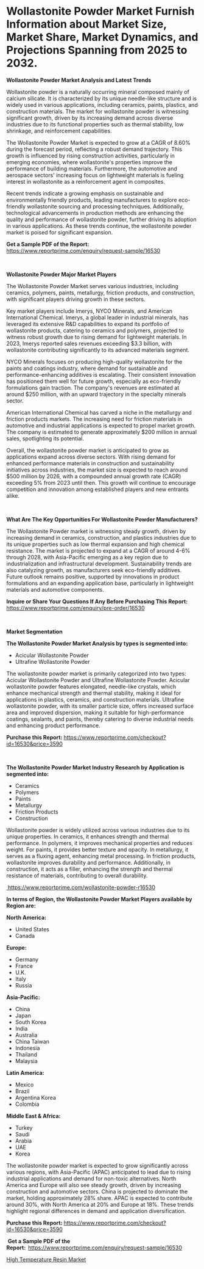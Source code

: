 <p><h1>Wollastonite Powder Market Furnish Information about Market Size, Market Share, Market Dynamics, and Projections Spanning from 2025 to 2032.</h1></p><p><strong>Wollastonite Powder Market Analysis and Latest Trends</strong></p>
<p><p>Wollastonite powder is a naturally occurring mineral composed mainly of calcium silicate. It is characterized by its unique needle-like structure and is widely used in various applications, including ceramics, paints, plastics, and construction materials. The market for wollastonite powder is witnessing significant growth, driven by its increasing demand across diverse industries due to its functional properties such as thermal stability, low shrinkage, and reinforcement capabilities.</p><p>The Wollastonite Powder Market is expected to grow at a CAGR of 8.60% during the forecast period, reflecting a robust demand trajectory. This growth is influenced by rising construction activities, particularly in emerging economies, where wollastonite's properties improve the performance of building materials. Furthermore, the automotive and aerospace sectors' increasing focus on lightweight materials is fueling interest in wollastonite as a reinforcement agent in composites.</p><p>Recent trends indicate a growing emphasis on sustainable and environmentally friendly products, leading manufacturers to explore eco-friendly wollastonite sourcing and processing techniques. Additionally, technological advancements in production methods are enhancing the quality and performance of wollastonite powder, further driving its adoption in various applications. As these trends continue, the wollastonite powder market is poised for significant expansion.</p></p>
<p><strong>Get a Sample PDF of the Report:&nbsp;</strong> <a href="https://www.reportprime.com/enquiry/request-sample/16530?utm_campaign=3188&utm_medium=2&utm_source=Github&utm_content=ia&utm_term=17032025&utm_id=wollastonite-powder">https://www.reportprime.com/enquiry/request-sample/16530</a></p>
<p>&nbsp;</p>
<p><strong>Wollastonite Powder Major Market Players</strong></p>
<p><p>The Wollastonite Powder Market serves various industries, including ceramics, polymers, paints, metallurgy, friction products, and construction, with significant players driving growth in these sectors.</p><p>Key market players include Imerys, NYCO Minerals, and American International Chemical. Imerys, a global leader in industrial minerals, has leveraged its extensive R&D capabilities to expand its portfolio of wollastonite products, catering to ceramics and polymers, projected to witness robust growth due to rising demand for lightweight materials. In 2023, Imerys reported sales revenues exceeding $3.3 billion, with wollastonite contributing significantly to its advanced materials segment.</p><p>NYCO Minerals focuses on producing high-quality wollastonite for the paints and coatings industry, where demand for sustainable and performance-enhancing additives is escalating. Their consistent innovation has positioned them well for future growth, especially as eco-friendly formulations gain traction. The company's revenues are estimated at around $250 million, with an upward trajectory in the specialty minerals sector.</p><p>American International Chemical has carved a niche in the metallurgy and friction products markets. The increasing need for friction materials in automotive and industrial applications is expected to propel market growth. The company is estimated to generate approximately $200 million in annual sales, spotlighting its potential.</p><p>Overall, the wollastonite powder market is anticipated to grow as applications expand across diverse sectors. With rising demand for enhanced performance materials in construction and sustainability initiatives across industries, the market size is expected to reach around $500 million by 2026, with a compounded annual growth rate (CAGR) exceeding 5% from 2023 until then. This growth will continue to encourage competition and innovation among established players and new entrants alike.</p></p>
<p>&nbsp;</p>
<p><strong>What Are The Key Opportunities For Wollastonite Powder Manufacturers?</strong></p>
<p><p>The Wollastonite Powder market is witnessing steady growth, driven by increasing demand in ceramics, construction, and plastics industries due to its unique properties such as low thermal expansion and high chemical resistance. The market is projected to expand at a CAGR of around 4-6% through 2028, with Asia-Pacific emerging as a key region due to industrialization and infrastructural development. Sustainability trends are also catalyzing growth, as manufacturers seek eco-friendly additives. Future outlook remains positive, supported by innovations in product formulations and an expanding application base, particularly in lightweight materials and automotive components.</p></p>
<p><strong>Inquire or Share Your Questions If Any Before Purchasing This Report:</strong> <a href="https://www.reportprime.com/enquiry/pre-order/16530?utm_campaign=3188&utm_medium=2&utm_source=Github&utm_content=ia&utm_term=17032025&utm_id=wollastonite-powder">https://www.reportprime.com/enquiry/pre-order/16530</a></p>
<p>&nbsp;</p>
<p><strong>Market Segmentation</strong></p>
<p><strong>The Wollastonite Powder Market Analysis by types is segmented into:</strong></p>
<p><ul><li>Acicular Wollastonite Powder</li><li>Ultrafine Wollastonite Powder</li></ul></p>
<p><p>The wollastonite powder market is primarily categorized into two types: Acicular Wollastonite Powder and Ultrafine Wollastonite Powder. Acicular wollastonite powder features elongated, needle-like crystals, which enhance mechanical strength and thermal stability, making it ideal for applications in plastics, ceramics, and construction materials. Ultrafine wollastonite powder, with its smaller particle size, offers increased surface area and improved dispersion, making it suitable for high-performance coatings, sealants, and paints, thereby catering to diverse industrial needs and enhancing product performance.</p></p>
<p><strong>Purchase this Report:&nbsp;</strong><a href="https://www.reportprime.com/checkout?id=16530&price=3590&utm_campaign=3188&utm_medium=2&utm_source=Github&utm_content=ia&utm_term=17032025&utm_id=wollastonite-powder">https://www.reportprime.com/checkout?id=16530&price=3590</a></p>
<p>&nbsp;</p>
<p><strong>The Wollastonite Powder Market Industry Research by Application is segmented into:</strong></p>
<p><ul><li>Ceramics</li><li>Polymers</li><li>Paints</li><li>Metallurgy</li><li>Friction Products</li><li>Construction</li></ul></p>
<p><p>Wollastonite powder is widely utilized across various industries due to its unique properties. In ceramics, it enhances strength and thermal performance. In polymers, it improves mechanical properties and reduces weight. For paints, it provides better texture and opacity. In metallurgy, it serves as a fluxing agent, enhancing metal processing. In friction products, wollastonite improves durability and performance. Additionally, in construction, it acts as a filler, enhancing the strength and thermal resistance of materials, contributing to overall durability.</p></p>
<p><a href="https://www.reportprime.com/wollastonite-powder-r16530?utm_campaign=3188&utm_medium=2&utm_source=Github&utm_content=ia&utm_term=17032025&utm_id=wollastonite-powder">&nbsp;https://www.reportprime.com/wollastonite-powder-r16530</a></p>
<p><strong>In terms of Region, the Wollastonite Powder Market Players available by Region are:</strong></p>
<p>
    <p> <strong> North America: </strong>
        <ul>
            <li>United States</li>
            <li>Canada</li>
        </ul>
        </p> 
    <p> <strong> Europe: </strong>
        <ul>
            <li>Germany</li>
            <li>France</li>
            <li>U.K.</li>
            <li>Italy</li>
            <li>Russia</li>
        </ul>
        </p> 
    <p> <strong> Asia-Pacific: </strong>
        <ul>
            <li>China</li>
            <li>Japan</li>
            <li>South Korea</li>
            <li>India</li>
            <li>Australia</li>
            <li>China Taiwan</li>
            <li>Indonesia</li>
            <li>Thailand</li>
            <li>Malaysia</li>
        </ul>
        </p> 
    <p> <strong> Latin America: </strong>
        <ul>
            <li>Mexico</li>
            <li>Brazil</li>
            <li>Argentina Korea</li>
            <li>Colombia</li>
        </ul>
        </p> 
    <p> <strong> Middle East & Africa: </strong>
        <ul>
            <li>Turkey</li>
            <li>Saudi</li>
            <li>Arabia</li>
            <li>UAE</li>
            <li>Korea</li>
        </ul>
    </p>
    </p>
<p><p>The wollastonite powder market is expected to grow significantly across various regions, with Asia-Pacific (APAC) anticipated to lead due to rising industrial applications and demand for non-toxic alternatives. North America and Europe will also see steady growth, driven by increasing construction and automotive sectors. China is projected to dominate the market, holding approximately 28% share. APAC is expected to contribute around 30%, with North America at 20% and Europe at 18%. These trends highlight regional differences in demand and application diversification.</p></p>
<p><strong>Purchase this Report: </strong><a href="https://www.reportprime.com/checkout?id=16530&price=3590&utm_campaign=3188&utm_medium=2&utm_source=Github&utm_content=ia&utm_term=17032025&utm_id=wollastonite-powder">https://www.reportprime.com/checkout?id=16530&price=3590</a></p>
<p>&nbsp;<strong>Get a Sample PDF of the Report:&nbsp;&nbsp;</strong><a href="https://www.reportprime.com/enquiry/request-sample/16530?utm_campaign=3188&utm_medium=2&utm_source=Github&utm_content=ia&utm_term=17032025&utm_id=wollastonite-powder">https://www.reportprime.com/enquiry/request-sample/16530</a></p>
<p><strong></strong></p>
<p><p><a href="https://github.com/nibbsmantji/Market-Research-Report-List-1/blob/main/high-temperature-resin-market.md?utm_campaign=3188&utm_medium=2&utm_source=Github&utm_content=ia&utm_term=17032025&utm_id=wollastonite-powder">High Temperature Resin Market</a></p></p>